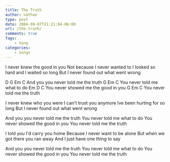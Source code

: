 ```yaml
---
title: The Truth
author: nathan
type: post
date: 2004-09-07T21:21:04-06:00
url: /the-truth/
comments: true
Tags:
    - Song
categories:
    - Songs
---
```

I never knew the good in you
Not because I never wanted to
I looked so hard and I waited so long
But I never found out what went wrong

D        G         Em          C
And you you never told me the truth
G         Em              C
You never told me what to do
Em               D      C
You never showed me the good in you
G         Em          C
You never told me the truth

I never knew who you were
I can't trust you anymore
Ive been hurting for so long
But I never found out what went wrong

And you you never told me the truth
You never told me what to do
You never showed the good in you
You never told me the truth

I told you I'd carry you home
Because I never want to be alone
But when we got there you ran away
And I just have one thing to say

And you you never told me the truth
You never told me what to do
You never showed the good in you
You never told me the truth
